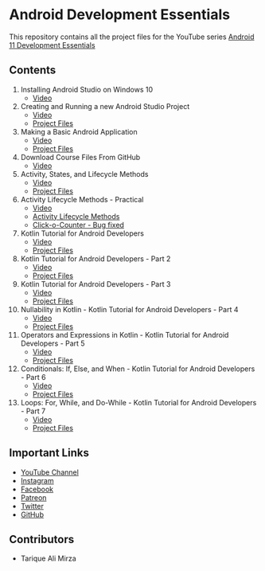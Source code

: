 # Android Development Essentials
This repository contains all the project files for the YouTube series [Android 11 Development Essentials](https://youtube.com/playlist?list=PL4mox2o7BslaZh7bYz1KJqr8GD3u0_BA-)

## Contents
1. Installing Android Studio on Windows 10
	- [Video](https://youtu.be/-oTWq99bLv4)
2. Creating and Running a new Android Studio Project
	- [Video](https://youtu.be/5pncxn8p0qM)
	- [Project Files](https://github.com/learnwithtam/android-development-essentials/tree/main/02%20-%20HelloAndroid)
3. Making a Basic Android Application
	- [Video](https://youtu.be/CqnGIB1GjNI)
	- [Project Files](https://github.com/learnwithtam/android-development-essentials/tree/main/03%20-%20Clickocounter)
4. Download Course Files From GitHub
	- [Video](https://youtu.be/vH-mksdoxPE)
5. Activity, States, and Lifecycle Methods
	- [Video](https://youtu.be/KnGJfGmfIQE)
	- [Project Files](https://github.com/learnwithtam/android-development-essentials/tree/main/05%20-%20Activity%20Lifecycle)
6. Activity Lifecycle Methods - Practical
	- [Video](https://youtu.be/qgPkmuW1iRA)
	- [Activity Lifecycle Methods](https://github.com/learnwithtam/android-development-essentials/tree/main/06%20-%20Activity%20Lifecycle%20Methods)
	- [Click-o-Counter - Bug fixed](https://github.com/learnwithtam/android-development-essentials/tree/main/06%20-%20Click-o-counter)
7. Kotlin Tutorial for Android Developers
	- [Video](https://youtu.be/E6jJYIbGEJw)
	- [Project Files](https://github.com/learnwithtam/android-development-essentials/tree/main/07%20-%20BasicsOfKotlin)
8. Kotlin Tutorial for Android Developers - Part 2
	- [Video](https://youtu.be/lHcP6mTjxUc)
	- [Project Files](https://github.com/learnwithtam/android-development-essentials/tree/main/08%20-%20BasicsOfKotlin)
9. Kotlin Tutorial for Android Developers - Part 3
	- [Video](https://youtu.be/gV2jB4OHuXQ)
	- [Project Files](https://github.com/learnwithtam/android-development-essentials/tree/main/09%20-%20EscapeSequenceandmore)
10. Nullability in Kotlin - Kotlin Tutorial for Android Developers - Part 4
	- [Video](https://youtu.be/GySKbGa5J9o)
	- [Project Files](https://github.com/learnwithtam/android-development-essentials/tree/main/10%20-%20NullableTypes)
11. Operators and Expressions in Kotlin - Kotlin Tutorial for Android Developers - Part 5
	- [Video](https://youtu.be/jJeoOc6IoHw)
	- [Project Files](https://github.com/learnwithtam/android-development-essentials/tree/main/11%20-%20OperatorsandExpressions)
12. Conditionals: If, Else, and When - Kotlin Tutorial for Android Developers - Part 6
	- [Video](https://youtu.be/K_3hAdJSlMo)
	- [Project Files](https://github.com/learnwithtam/android-development-essentials/tree/main/12%20-%20ControlFlowExpressions)
13. Loops: For, While, and Do-While - Kotlin Tutorial for Android Developers - Part 7
	- [Video](https://youtu.be/D26JG9Kpz1w)
	- [Project Files](https://github.com/learnwithtam/android-development-essentials/tree/main/13%20-%20LoopsInKotlin)

## Important Links
- [YouTube Channel](https://www.youtube.com/channel/UC4Kdkv8had_gdLwypQ5d4BQ/)
- [Instagram](https://www.instagram.com/learnwithtam)
- [Facebook](https://www.facebook.com/learnwithtam)
- [Patreon](https://www.patreon.com/learnwithtam)
- [Twitter](https://www.twitter.com/learnwithtam)
- [GitHub](https://www.github.com/learnwithtam)

## Contributors
- Tarique Ali Mirza